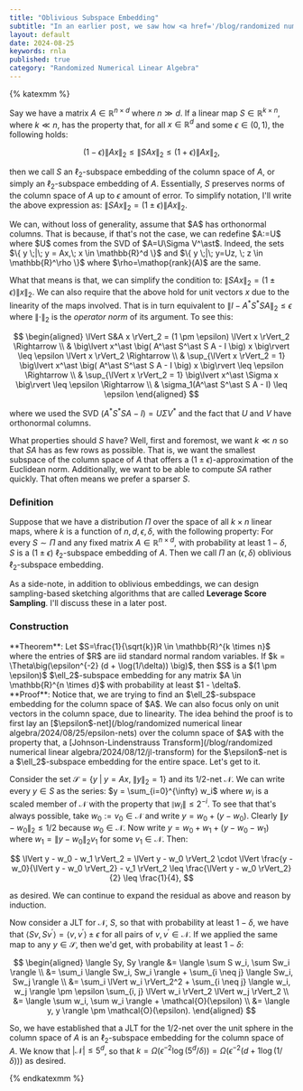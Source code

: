 ```yaml
---
title: "Oblivious Subspace Embedding"
subtitle: "In an earlier post, we saw how <a href='/blog/randomized numerical linear algebra/2024/08/12/jl-transform'>the Johnson-Lindenstrauss Transform</a> can reduce the dimensionality of a set of m points while preserving their pairwise distances. That's neat, but what if we need to preserve the pairwise distance between all (infinitely many) points in an entire subspace? This post introduces the concept of subspace embedding, which answers that question."
layout: default
date: 2024-08-25
keywords: rnla
published: true
category: "Randomized Numerical Linear Algebra"
---
```


{% katexmm %}

Say we have a matrix $A \in \mathbb{R}^{n \times d}$ where $n \gg d$.  If a linear map $S \in \mathbb{R}^{k \times n}$, where $k \ll n$, has the property that, for all $x \in \mathbb{R}^d$ and some $\epsilon \in (0, 1)$, the following holds:

$$
(1 - \epsilon) \lVert Ax \rVert_2 \leq \lVert SAx \rVert_2 \leq (1+\epsilon) \lVert Ax \rVert_2,
$$

then we call $S$ an $\ell_2$-subspace embedding of the column space of $A$, or simply an $\ell_2$-subspace embedding of $A$. Essentially, $S$ preserves norms of the column space of $A$ up to $\epsilon$ amount of error. To simplify notation, I'll write the above expression as: $\lVert SAx \rVert_2 = (1 \pm \epsilon) \lVert Ax \rVert_2$.


<div class="callout-purple" markdown="1">
<div class="with-margin" markdown="1">
We can, without loss of generality, assume that $A$ has orthonormal columns. That is because, if that's not the case, we can redefine $A:=U$ where $U$ comes from the SVD of $A=U\Sigma V^\ast$. Indeed, the sets $\{ y \;|\; y = Ax,\; x \in \mathbb{R}^d \}$ and $\{ y \;|\; y=Uz, \; z \in \mathbb{R}^\rho \}$ where $\rho=\mathop{rank}(A)$ are the same.

What that means is that, we can simplify the condition to: $\lVert SAx \rVert_2 = (1 \pm \epsilon) \lVert x \rVert_2$.  We can also require that the above hold for unit vectors $x$ due to the linearity of the maps involved. That is in turn equivalent to $\lVert I - A^\ast S^\ast S A \lVert_2 \leq \epsilon$ where $\lVert \cdot \rVert_2$ is the *operator norm* of its argument. To see this:


$$
\begin{aligned}
\lVert S&A x \rVert_2 = (1 \pm \epsilon) \lVert x \rVert_2 \Rightarrow \\
& \big\lvert x^\ast \big( A^\ast S^\ast S A - I \big) x \big\rvert \leq \epsilon \lVert x \rVert_2 \Rightarrow \\
& \sup_{\lVert x \rVert_2 = 1} \big\lvert x^\ast \big( A^\ast S^\ast S A - I \big) x \big\rvert \leq \epsilon \Rightarrow \\
& \sup_{\lVert x \rVert_2 = 1} \big\lvert x^\ast \Sigma x \big\rvert \leq \epsilon \Rightarrow \\
& \sigma_1(A^\ast S^\ast S A - I) \leq \epsilon
\end{aligned}
$$

where we used the SVD $(A^\ast S^\ast SA - I)=U \Sigma V^\ast$ and the fact that $U$ and $V$ have orthonormal columns.
</div>
</div>


What properties should $S$ have? Well, first and foremost, we want $k \ll n$ so that $SA$ has as few rows as possible. That is, we want the smallest subspace of the column space of $A$ that offers a $(1 \pm \epsilon)$-approximation of the Euclidean norm. Additionally, we want to be able to compute $SA$ rather quickly. That often means we prefer a sparser $S$.

### Definition

Suppose that we have a distribution $\Pi$ over the space of all $k \times n$ linear maps, where $k$ is a function of $n, d, \epsilon, \delta$, with the following property: For every $S \sim \Pi$ and any fixed matrix $A \in \mathbb{R}^{n \times d}$, with probability at least $1 - \delta$, $S$ is a $(1 \pm \epsilon)$ $\ell_2$-subspace embedding of $A$. Then we call $\Pi$ an $(\epsilon, \delta)$ oblivious $\ell_2$-subspace embedding.



As a side-note, in addition to oblivious embeddings, we can design sampling-based sketching algorithms that are called **Leverage Score Sampling**. I'll discuss these in a later post.

### Construction

<div class="callout-yellow" markdown="1">
<div class="with-margin" markdown="1">
**Theorem**: Let $S=\frac{1}{\sqrt{k}}R \in \mathbb{R}^{k \times n}$ where the entries of $R$ are iid standard normal random variables. If $k = \Theta\big(\epsilon^{-2} (d + \log(1/\delta)) \big)$, then $S$ is a $(1 \pm \epsilon)$ $\ell_2$-subspace embedding for any matrix $A \in \mathbb{R}^{n \times d}$ with probability at least $1 - \delta$.
</div>
</div>

<div class="callout-gray" markdown="1">
<div class="with-margin" markdown="1">
**Proof**: Notice that, we are trying to find an $\ell_2$-subspace embedding for the column space of $A$. We can also focus only on unit vectors in the column space, due to linearity. The idea behind the proof is to first lay an [$\epsilon$-net](/blog/randomized numerical linear algebra/2024/08/25/epsilon-nets) over the column space of $A$ with the property that, a [Johnson-Lindenstrauss Transform](/blog/randomized numerical linear algebra/2024/08/12/jl-transform) for the $\epsilon$-net is a $\ell_2$-subspace embedding for the entire space. Let's get to it.



Consider the set $\mathcal{S} = \{ y \;|\; y = Ax,\; \lVert y \rVert_2 = 1 \}$ and its $1/2$-net $\mathcal{N}$. We can write every $y \in S$ as the series: $y = \sum_{i=0}^{\infty} w_i$ where $w_i$ is a scaled member of $\mathcal{N}$ with the property that $\lVert w_i \rVert \leq 2^{-i}$. To see that that's always possible, take $w_0 := v_0 \in \mathcal{N}$ and write $y = w_0 + (y - w_0)$. Clearly $\lVert y - w_0 \rVert_2 \leq 1/2$ because $w_0 \in \mathcal{N}$. Now write $y = w_0 + w_1 + (y - w_0 - w_1)$ where $w_1 = \lVert y - w_0 \rVert_2 v_1$ for some $v_1 \in \mathcal{N}$. Then:

$$
\lVert y - w_0 - w_1 \rVert_2 = \lVert y - w_0 \rVert_2 \cdot \lVert \frac{y - w_0}{\lVert y - w_0 \rVert_2} - v_1 \rVert_2 \leq \frac{\lVert y - w_0 \rVert_2}{2} \leq \frac{1}{4},
$$

as desired. We can continue to expand the residual as above and reason by induction.



Now consider a JLT for $\mathcal{N}$, $S$, so that with probability at least $1 - \delta$, we have that $\langle Sv, Sv^\prime \rangle = \langle v, v^\prime \rangle \pm \epsilon$ for all pairs of $v, v^\prime \in \mathcal{N}$. If we applied the same map to any $y \in \mathcal{S}$, then we'd get, with probability at least $1 - \delta$:

$$
\begin{aligned}
\langle Sy, Sy \rangle &= \langle \sum S w_i, \sum Sw_i \rangle \\
&= \sum_i \langle Sw_i, Sw_i \rangle + \sum_{i \neq j} \langle Sw_i, Sw_j \rangle \\
&= \sum_i \lVert w_i \rVert_2^2 + \sum_{i \neq j} \langle w_i, w_j \rangle \pm \epsilon \sum_{i, j} \lVert w_i \rVert_2 \lVert w_j \rVert_2 \\
&= \langle \sum w_i, \sum w_i \rangle + \mathcal{O}(\epsilon) \\
&= \langle y, y \rangle \pm \mathcal{O}(\epsilon).
\end{aligned}
$$

So, we have established that a JLT for the $1/2$-net over the unit sphere in the column space of $A$ is an $\ell_2$-subspace embedding for the column space of $A$. We know that $\lvert \mathcal{N} \rvert \leq 5^d$, so that $k = \Omega(\epsilon^{-2} \log (5^d/\delta)) = \Omega(\epsilon^{-2} (d + 1\log (1/\delta)))$ as desired.
</div>
</div>

{% endkatexmm %}